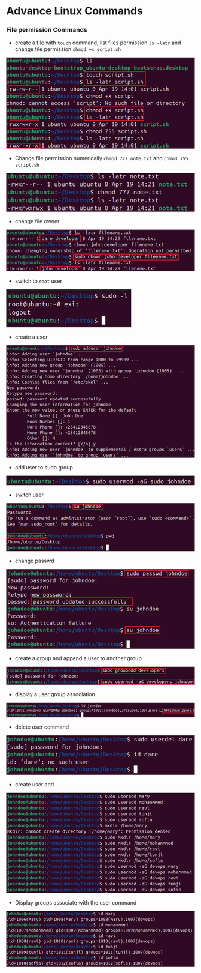 # Advance Linux Commands

### File permission Commands

- create a file with `touch` command, list files permission `ls -latr` and change file permission `chmod +x script.sh`

![](img/1.%20touch%20scriptdotsh%20file.PNG)

- Change file permission numerically `chmod 777 note.txt` and `chmod 755 script.sh` 

![](img/2.%20numeric%20chmod.PNG)

- change file owner

![](img/3.%20chown.PNG)

- switch to `root` user

![](img/4.%20sudo%20user.PNG)

- create a user

![](img/5.%20adduser%20john.PNG)

- add user to sudo group

![](img/6.%20sudo-aG%20sudo.PNG)

- switch user

![](img/7.%20su.PNG)

- change passwd

![](img/8.%20changepasswd.PNG)

- create a group and append a user to another group

![](img/9.%20create%20group.PNG)

- display a user group association

![](img/11.%20display%20group.PNG)

- delete user command

![](img/12.%20delete%20user.PNG)

- create user and 

![](img/13.%20create%205%20users.PNG)

- Display groups associate with the user command

![](img/14.%20display%20group%20associated%20with%20a%20user.PNG)